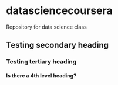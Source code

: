# datasciencecoursera
Repository for data science class
## Testing secondary heading
### Testing tertiary heading
#### Is there a 4th level heading?
